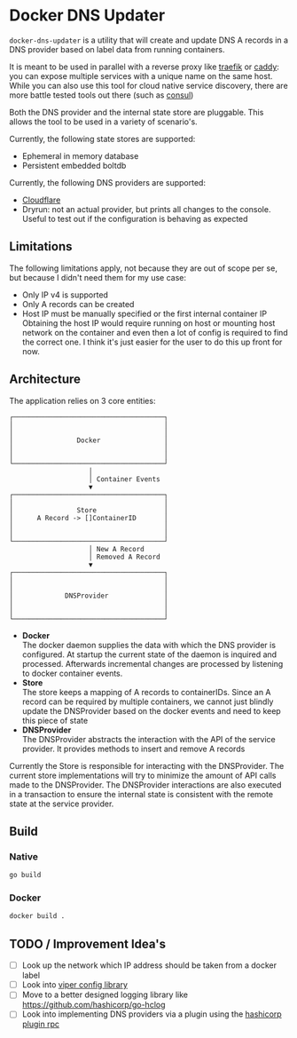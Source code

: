 # Docker DNS Updater
`docker-dns-updater` is a utility that will create and update DNS A records in a DNS provider based on label data from running containers.

It is meant to be used in parallel with a reverse proxy like [traefik](https://traefik.io) or [caddy](https://github.com/lucaslorentz/caddy-docker-proxy): you can expose multiple services with a unique name on the same host. While you can also use this tool for cloud native service discovery, there are more battle tested tools out there (such as [consul](https://consul.io))

Both the DNS provider and the internal state store are pluggable. This allows the tool to be used in a variety of scenario's.

Currently, the following state stores are supported:
* Ephemeral in memory database
* Persistent embedded boltdb

Currently, the following DNS providers are supported: 
* [Cloudflare](https://www.cloudflare.com/)
* Dryrun: not an actual provider, but prints all changes to the console. Useful to test out if the configuration is behaving as expected

## Limitations
The following limitations apply, not because they are out of scope per se, but because I didn't need them for my use case:
* Only IP v4 is supported
* Only A records can be created
* Host IP must be manually specified or the first internal container IP  
  Obtaining the host IP would require running on host or mounting host network on the container and even then a lot of config is required to find the correct one. I think it's just easier for the user to do this up front for now.

## Architecture
The application relies on 3 core entities:

```
┌──────────────────────────────────────┐
│                                      │
│                                      │
│                Docker                │
│                                      │
│                                      │
└──────────────────────────────────────┘
                    │                   
                    │ Container Events  
                    ▼                   
┌──────────────────────────────────────┐
│                                      │
│                Store                 │
│      A Record -> []ContainerID       │
│                                      │
│                                      │
└──────────────────────────────────────┘
                    │ New A Record      
                    │ Removed A Record  
                    ▼                   
┌──────────────────────────────────────┐
│                                      │
│                                      │
│             DNSProvider              │
│                                      │
│                                      │
└──────────────────────────────────────┘
```

* **Docker**  
  The docker daemon supplies the data with which the DNS provider is configured. At startup the current state of the daemon is inquired and processed. Afterwards incremental changes are processed by listening to docker container events.
* **Store**  
  The store keeps a mapping of A records to containerIDs. Since an A record can be required by multiple containers, we cannot just blindly update the DNSProvider based on the docker events and need to keep this piece of state
* **DNSProvider**  
  The DNSProvider abstracts the interaction with the API of the service provider. It provides methods to insert and remove A records

Currently the Store is responsible for interacting with the DNSProvider. The current store implementations will try to minimize the amount of API calls made to the DNSProvider. The DNSProvider interactions are also executed in a transaction to ensure the internal state is consistent with the remote state at the service provider.

## Build

### Native
```bash
go build
```

### Docker
```bash
docker build .
```

## TODO / Improvement Idea's
* [ ] Look up the network which IP address should be taken from a docker label
* [ ] Look into [viper config library](https://github.com/spf13/viper)
* [ ] Move to a better designed logging library like https://github.com/hashicorp/go-hclog
* [ ] Look into implementing DNS providers via a plugin using the [hashicorp plugin rpc](https://github.com/hashicorp/go-plugin)
